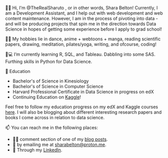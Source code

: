 👋🏾 Hi, I’m @TheRealSharuto , or in other words, Shara Belton! 
Currently, I am a Development Assistant, and I help out with web development and web content maintenance. However, I am in the process of pivoting into data - and will be producing projects that spin me in the direction towards Data Science in hopes of getting some experience before I apply to grad school!

💃🏽 My hobbies lie in dance, anime + webtoons + manga, reading scientific papers, drawing, meditation, pilates/yoga, writing, and ofcourse, coding!

🌱💻 I’m currently learning R, SQL, and Tableau. Dabbling into some SAS. Furthing skills in Python for Data Science.

🏫 Education
+ Bachelor's of Science in Kinesiology
+ Bachelor's of Science in Computer Science
+ Harvard Professional Certificate in Data Science in progress on edX
+ Continuing Education on [Kaggle](https://www.kaggle.com/)!

Feel free to follow my education progress on my edX and Kaggle courses [here](https://www.presentingshara.com). I will also be blogging about different interesting research papers and books I come across in relation to data science.


📫 You can reach me in the following places:
+ ✍🏾 comment section of one of my [blog posts](https://www.presentingshara.com).
+ 📧 by emailing me at sharabelton@proton.me.
+ 💼 Through my [LinkedIn](https://www.linkedin.com/in/shara-belton/).

<!---
TheRealSharuto/TheRealSharuto is a ✨ special ✨ repository because its `README.md` (this file) appears on your GitHub profile.
You can click the Preview link to take a look at your changes.
--->

